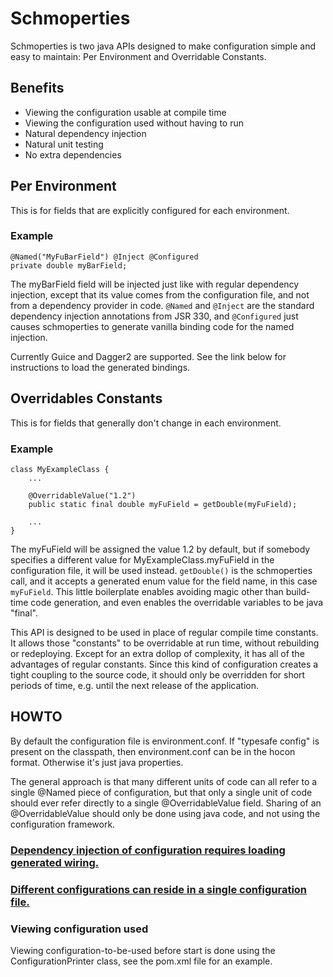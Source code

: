 # Schmoperties
Schmoperties is two java APIs designed to make configuration simple and easy to maintain:
Per Environment and Overridable Constants.

## Benefits
* Viewing the configuration usable at compile time
* Viewing the configuration used without having to run
* Natural dependency injection
* Natural unit testing
* No extra dependencies

## Per Environment

This is for fields that are explicitly configured for each environment.

### Example
	@Named("MyFuBarField") @Inject @Configured
	private double myBarField;

The myBarField field will be injected just like with regular dependency injection,
except that its value comes from the configuration file,
and not from a dependency provider in code.
`@Named` and `@Inject` are the standard dependency injection annotations from JSR 330,
and `@Configured` just causes schmoperties to generate vanilla binding code for the named injection.

Currently Guice and Dagger2 are supported.
See the link below for instructions to load the generated bindings.

## Overridables Constants

This is for fields that generally don't change in each environment.

### Example
	class MyExampleClass {
		...
	
		@OverridableValue("1.2")
		public static final double myFuField = getDouble(myFuField);
	
		...
	}

The myFuField will be assigned the value 1.2 by default,
but if somebody specifies a different value for MyExampleClass.myFuField in the configuration file,
it will be used instead.
`getDouble()` is the schmoperties call,
and it accepts a generated enum value for the field name,
in this case `myFuField`.
This little boilerplate enables avoiding magic other than build-time code generation,
and even enables the overridable variables to be java "final".

This API is designed to be used in place of regular compile time constants.
It allows those "constants" to be overridable at run time, without rebuilding or redeploying.
Except for an extra dollop of complexity, it has all of the advantages of regular constants.
Since this kind of configuration creates a tight coupling to the source code,
it should only be overridden for short periods of time,
e.g. until the next release of the application.

## HOWTO

By default the configuration file is environment.conf. If "typesafe config" is present on the classpath,
then environment.conf can be in the hocon format. Otherwise it's just java properties.

The general approach is that many different units of code can all refer to a single @Named piece of configuration,
but that only a single unit of code should ever refer directly to a single @OverridableValue field.
Sharing of an @OverridableValue should only be done using java code, and not using the configuration framework.

### [Dependency injection of configuration requires loading generated wiring.](doc/DependencyInjection.md)

### [Different configurations can reside in a single configuration file.](doc/Multiple.md)

### Viewing configuration used

Viewing configuration-to-be-used before start is done using the ConfigurationPrinter class,
see the pom.xml file for an example.
